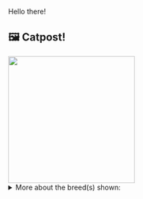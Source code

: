 Hello there!



## 🖼️ Catpost!

<sub>
    <img src="https://cdn2.thecatapi.com/images/djnExlK9y.jpg" height="256">
</sub>


<details>
<summary>More about the breed(s) shown:</summary>

Breed: Cheetoh

Description: The Cheetoh has a super affectionate nature and real love for their human companions; they are intelligent with the ability to learn quickly. You can expect that a Cheetoh will be a fun-loving kitty who enjoys playing, running, and jumping through every room in your house.

Links:
<ul>
  <li>CFA None available</li>
  <li>Wikipedia https://en.wikipedia.org/wiki/Bengal_cat#Cheetoh</li>
</ul> 

</details>
